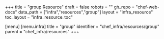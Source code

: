 +++
title = "group Resource"
draft = false
robots = ""
gh_repo = "chef-web-docs"
data_path = ["infra","resources","group"]
layout = "infra_resource"
toc_layout = "infra_resource_toc"

[menu]
  [menu.infra]
    title = "group"
    identifier = "chef_infra/resources/group"
    parent = "chef_infra/resources"
+++

<!-- The contents of this page are automatically generated from the group.yaml file in the data directory. -->
<!-- To suggest a change, edit the https://github.com/chef/chef/blob/main/lib/chef/resource/group.rb file
      and submit a pull request to the https://github.com/chef/chef repository. -->
